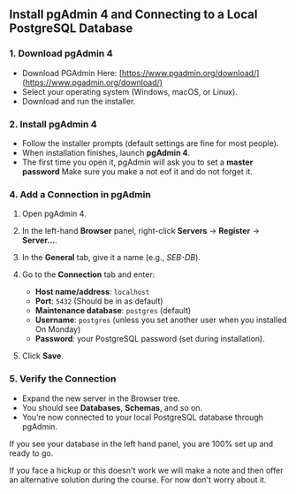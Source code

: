 ## Install pgAdmin 4 and Connecting to a Local PostgreSQL Database

### 1. Download pgAdmin 4

* Download PGAdmin Here: [https://www.pgadmin.org/download/](https://www.pgadmin.org/download/)
* Select your operating system (Windows, macOS, or Linux).
* Download and run the installer.

### 2. Install pgAdmin 4

* Follow the installer prompts (default settings are fine for most people).
* When installation finishes, launch **pgAdmin 4**.
* The first time you open it, pgAdmin will ask you to set a **master password** Make sure you make a not eof it and do not forget it.

### 4. Add a Connection in pgAdmin

1. Open pgAdmin 4.
2. In the left-hand **Browser** panel, right-click **Servers** → **Register** → **Server...**.
3. In the **General** tab, give it a name (e.g., *SEB-DB*).
4. Go to the **Connection** tab and enter:

   * **Host name/address**: `localhost`
   * **Port**: `5432` (Should be in as default)
   * **Maintenance database**: `postgres` (default)
   * **Username**: `postgres` (unless you set another user when you installed On Monday)
   * **Password**: your PostgreSQL password (set during installation).
5. Click **Save**.

### 5. Verify the Connection

* Expand the new server in the Browser tree.
* You should see **Databases**, **Schemas**, and so on.
* You’re now connected to your local PostgreSQL database through pgAdmin.

If you see your database in the left hand panel, you are 100% set up and ready to go.

If you face a hickup or this doesn't work we will make a note and then offer an alternative solution during the course. For now don't worry about it.
